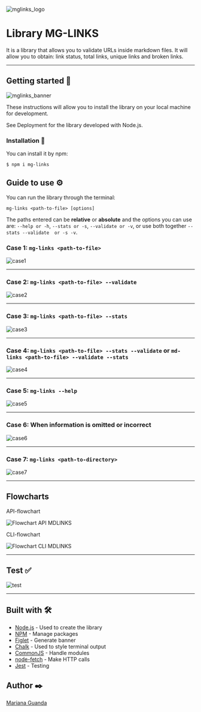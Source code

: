 
![mglinks_logo](https://user-images.githubusercontent.com/74887104/151617963-77688102-934c-4cfc-b051-a24e9c8f9f4b.png)

# Library MG-LINKS

It is a library that allows you to validate URLs inside markdown files. It will allow you to obtain: link status, total links, unique links and broken links.

***
## Getting started 🚀

![mglinks_banner](https://user-images.githubusercontent.com/74887104/151600044-e1081daa-c58a-45cd-b6dc-8994cff2d584.jpg)

These instructions will allow you to install the library on your local machine for development.

See Deployment for the library developed with Node.js.

### Installation 🔧
You can install it by npm:

```
$ npm i mg-links
```

## Guide to use ⚙️
You can run the library through the terminal:

```
mg-links <path-to-file> [options]
```

The paths entered can be **relative** or **absolute** and the options you can use are: `--help or -h`, `--stats or -s`, `--validate or -v`, or use both together `--stats --validate  or -s -v`.

### Case 1: `mg-links <path-to-file>`

![case1](https://user-images.githubusercontent.com/74887104/151602513-e840e3ad-eca2-488b-8ee5-15bae39fa3f7.png)

***
### Case 2: `mg-links <path-to-file> --validate`

![case2](https://user-images.githubusercontent.com/74887104/151602746-8e0db320-287c-4c3e-b1ff-cc9735807a95.jpg)

***
### Case 3: `mg-links <path-to-file> --stats`

![case3](https://user-images.githubusercontent.com/74887104/151602905-af398617-1dc1-465a-88f0-8023c8768cc3.jpg)

***
### Case 4: `mg-links <path-to-file> --stats --validate` or `md-links <path-to-file> --validate --stats`

![case4](https://user-images.githubusercontent.com/74887104/151603035-603e5f5a-4862-41bd-87cd-85d8a0e3355f.jpg)

***
### Case 5: `mg-links --help`

![case5](https://user-images.githubusercontent.com/74887104/151603205-f727b7dc-3cf9-4cc7-a95a-77a59525b5fb.jpg)

***
### Case 6: When information is omitted or incorrect

![case6](https://user-images.githubusercontent.com/74887104/151603979-3ca3768d-e3e4-43dc-9182-4c083df009da.jpg)

***
### Case 7:  `mg-links <path-to-directory>`

![case7](https://user-images.githubusercontent.com/74887104/151612350-e37d2414-9048-43d3-b2ec-b9c22d39c6cf.jpg)

***
## Flowcharts

API-flowchart

![Flowchart API MDLINKS](https://user-images.githubusercontent.com/74887104/151604403-2ea2ddb0-a2f4-4106-a6bf-92902a2eed06.jpg)

CLI-flowchart

![Flowchart CLI MDLINKS](https://user-images.githubusercontent.com/74887104/151604440-b2386c38-7d0e-427c-aadf-e4b1a6a4f6af.jpg)

***
## Test ✅

![test](https://user-images.githubusercontent.com/74887104/151613263-b60c3012-96c4-41b5-8255-a93d9af7919a.jpg)

***
## Built with 🛠️
* [Node.js](https://nodejs.org/en/) - Used to create the library
* [NPM](https://www.npmjs.com/) - Manage packages
* [Figlet](https://github.com/patorjk/figlet.js) - Generate banner
* [Chalk](https://github.com/chalk/chalk) - Used to style terminal output
* [CommonJS](https://nodejs.org/docs/latest/api/modules.html#modules-commonjs-modules) - Handle modules
* [node-fetch](https://www.npmjs.com/package/node-fetch) - Make HTTP calls
* [Jest](https://jestjs.io/docs/jest-platform) - Testing

## Author ✒️
[Mariana Guanda](https://github.com/marianagdeveloper)
